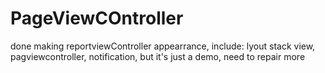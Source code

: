 # PageViewCOntroller
done making reportviewController appearrance, include: lyout stack view, pagviewcontroller, notification, but it's just a demo, need to repair more
